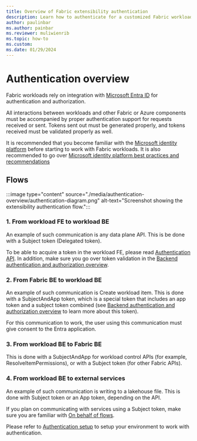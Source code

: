 ```yaml
---
title: Overview of Fabric extensibility authentication
description: Learn how to authenticate for a customized Fabric workload.
author: paulinbar
ms.author: painbar
ms.reviewer: muliwienrib
ms.topic: how-to
ms.custom:
ms.date: 01/29/2024
---
```


# Authentication overview

Fabric workloads rely on integration with [Microsoft Entra ID](/entra/fundamentals/whatis) for authentication and authorization.

All interactions between workloads and other Fabric or Azure components must be accompanied by proper authentication support for requests received or sent. Tokens sent out must be generated properly, and tokens received must be validated properly as well.  

It is recommended that you become familiar with the [Microsoft identity platform](/entra/identity-platform/) before starting to work with Fabric workloads. It is also recommended to go over [Microsoft identity platform best practices and recommendations](/entra/identity-platform/identity-platform-integration-checklist)

## Flows

:::image type="content" source="./media/authentication-overview/authentication-diagram.png" alt-text="Screenshot showing the extensibility authentication flow.":::

### 1. From workload FE to workload BE

An example of such communication is any data plane API. This is be done with a Subject token (Delegated token).

To be able to acquire a token in the workload FE, please read [Authentication API](./authentication-javascript-api.md). In addition, make sure you go over token validation in the [Backend authentication and authorization overview](./backend-authentication.md).

### 2. From Fabric BE to workload BE

An example of such communication is Create workload item. This is done with a SubjectAndApp token, which is a special token that includes an app token and a subject token combined (see [Backend authentication and authorization overview](./backend-authentication.md) to learn more about this token).

For this communication to work, the user using this communication must give consent to the Entra application.

### 3. From workload BE to Fabric BE

This is done with a SubjectAndApp for workload control APIs (for example, ResolveItemPermissions), or with a Subject token (for other Fabric APIs).

### 4. From workload BE to external services

An example of such communication is writing to a lakehouse file. This is done with Subject token or an App token, depending on the API.

If you plan on communicating with services using a Subject token, make sure you are familiar with [On behalf of flows](/entra/identity-platform/v2-oauth2-on-behalf-of-flow).

Please refer to [Authentication setup](./authentication-setup.md) to setup your environment to work with authentication.